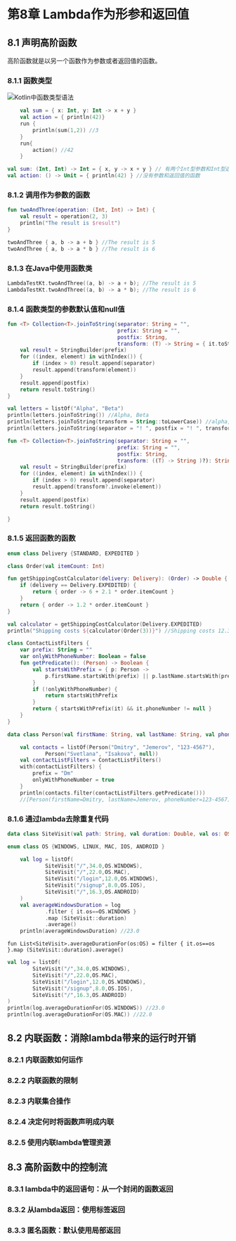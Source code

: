 # 第8章 Lambda作为形参和返回值

## 8.1 声明高阶函数

高阶函数就是以另一个函数作为参数或者返回值的函数。

### 8.1.1 函数类型

![Kotlin&#x4E2D;&#x51FD;&#x6570;&#x7C7B;&#x578B;&#x8BED;&#x6CD5;](../.gitbook/assets/image%20%286%29.png)

```kotlin
    val sum = { x: Int, y: Int -> x + y }
    val action = { println(42)}
    run {
        println(sum(1,2)) //3
    }
    run{
        action() //42
    }
```

```kotlin
val sum: (Int, Int) -> Int = { x, y -> x + y } // 有两个Int型参数和Int型返回值的函数
val action: () -> Unit = { println(42) } //没有参数和返回值的函数
```

### 8.1.2 调用作为参数的函数

```kotlin
fun twoAndThree(operation: (Int, Int) -> Int) {
    val result = operation(2, 3)
    println("The result is $result")
}
```

```kotlin
twoAndThree { a, b -> a + b } //The result is 5
twoAndThree { a, b -> a * b } //The result is 6
```

### 8.1.3 在Java中使用函数类

```kotlin
LambdaTestKt.twoAndThree((a, b) -> a + b); //The result is 5
LambdaTestKt.twoAndThree((a, b) -> a * b); //The result is 6
```

### 8.1.4 函数类型的参数默认值和null值

```kotlin
fun <T> Collection<T>.joinToString(separator: String = "",
                                   prefix: String = "",
                                   postfix: String,
                                   transform: (T) -> String = { it.toString() }): String {
    val result = StringBuilder(prefix)
    for ((index, element) in withIndex()) {
        if (index > 0) result.append(separator)
        result.append(transform(element))
    }
    result.append(postfix)
    return result.toString()
}
```

```kotlin
val letters = listOf("Alpha", "Beta")
println(letters.joinToString()) //Alpha, Beta
println(letters.joinToString(transform = String::toLowerCase)) //alpha, beta
println(letters.joinToString(separator = "! ", postfix = "! ", transform = String::toUpperCase)) //ALPHA! BETA!
```
```kotlin
fun <T> Collection<T>.joinToString(separator: String = "",
                                   prefix: String = "",
                                   postfix: String,
                                   transform: ((T) -> String )?): String {
    val result = StringBuilder(prefix)
    for ((index, element) in withIndex()) {
        if (index > 0) result.append(separator)    
        result.append(transform?.invoke(element))
    }
    result.append(postfix)
    return result.toString()

}
```

### 8.1.5 返回函数的函数

```kotlin
enum class Delivery {STANDARD, EXPEDITED }

class Order(val itemCount: Int)

fun getShippingCostCalculator(delivery: Delivery): (Order) -> Double {
    if (delivery == Delivery.EXPEDITED) {
        return { order -> 6 + 2.1 * order.itemCount }
    }
    return { order -> 1.2 * order.itemCount }
}
```

```kotlin
val calculator = getShippingCostCalculator(Delivery.EXPEDITED)
println("Shipping costs ${calculator(Order(3))}") //Shipping costs 12.3
```

```kotlin
class ContactListFilters {
    var prefix: String = ""
    var onlyWithPhoneNumber: Boolean = false
    fun getPredicate(): (Person) -> Boolean {
        val startsWithPrefix = { p: Person ->
            p.firstName.startsWith(prefix) || p.lastName.startsWith(prefix)
        }
        if (!onlyWithPhoneNumber) {
            return startsWithPrefix
        }
        return { startsWithPrefix(it) && it.phoneNumber != null }
    }
}

data class Person(val firstName: String, val lastName: String, val phoneNumber: String?)
```

```kotlin
    val contacts = listOf(Person("Dmitry", "Jemerov", "123-4567"),
            Person("Svetlana", "Isakova", null))
    val contactListFilters = ContactListFilters()
    with(contactListFilters) {
        prefix = "Dm"
        onlyWithPhoneNumber = true
    }
    println(contacts.filter(contactListFilters.getPredicate()))
    //[Person(firstName=Dmitry, lastName=Jemerov, phoneNumber=123-4567)]
```

### 8.1.6 通过lambda去除重复代码

```kotlin
data class SiteVisit(val path: String, val duration: Double, val os: OS)

enum class OS {WINDOWS, LINUX, MAC, IOS, ANDROID }
```

```kotlin
    val log = listOf(
            SiteVisit("/",34.0,OS.WINDOWS),
            SiteVisit("/",22.0,OS.MAC),
            SiteVisit("/login",12.0,OS.WINDOWS),
            SiteVisit("/signup",8.0,OS.IOS),
            SiteVisit("/",16.3,OS.ANDROID)
    )
    val averageWindowsDuration = log
            .filter { it.os==OS.WINDOWS }
            .map (SiteVisit::duration)
            .average()
    println(averageWindowsDuration) //23.0
```

```text
fun List<SiteVisit>.averageDurationFor(os:OS) = filter { it.os==os }.map (SiteVisit::duration).average()
```

```kotlin
val log = listOf(
        SiteVisit("/",34.0,OS.WINDOWS),
        SiteVisit("/",22.0,OS.MAC),
        SiteVisit("/login",12.0,OS.WINDOWS),
        SiteVisit("/signup",8.0,OS.IOS),
        SiteVisit("/",16.3,OS.ANDROID)
)
println(log.averageDurationFor(OS.WINDOWS)) //23.0
println(log.averageDurationFor(OS.MAC)) //22.0
```

## 8.2 内联函数：消除lambda带来的运行时开销

### 8.2.1 内联函数如何运作

### 8.2.2 内联函数的限制

### 8.2.3 内联集合操作

### 8.2.4 决定何时将函数声明成内联

### 8.2.5 使用内联lambda管理资源

## 8.3 高阶函数中的控制流

### 8.3.1 lambda中的返回语句：从一个封闭的函数返回

### 8.3.2 从lambda返回：使用标签返回

### 8.3.3 匿名函数：默认使用局部返回

